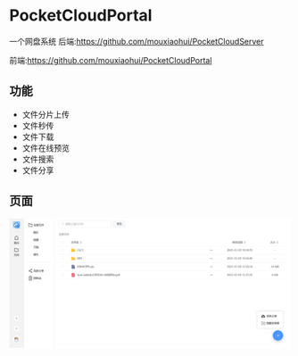 # PocketCloudPortal

一个网盘系统
后端:https://github.com/mouxiaohui/PocketCloudServer

前端:https://github.com/mouxiaohui/PocketCloudPortal

## 功能

- 文件分片上传
- 文件秒传
- 文件下载
- 文件在线预览
- 文件搜索
- 文件分享

## 页面

![file page](./screenshot/file-page.png 'file page')
